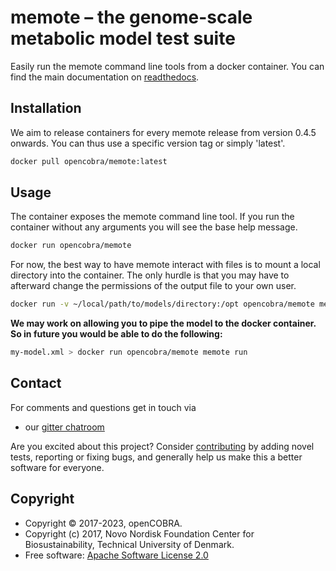 # memote – the genome-scale metabolic model test suite

Easily run the memote command line tools from a docker container. You can find
the main documentation on [readthedocs](https://memote.readthedocs.io/).

## Installation

We aim to release containers for every memote release from version 0.4.5
onwards. You can thus use a specific version tag or simply 'latest'.

```bash
docker pull opencobra/memote:latest
```

## Usage

The container exposes the memote command line tool. If you run the container
without any arguments you will see the base help message.

```bash
docker run opencobra/memote
```

For now, the best way to have memote interact with files is to mount a local
directory into the container. The only hurdle is that you may have to afterward
change the permissions of the output file to your own user.

```bash
docker run -v ~/local/path/to/models/directory:/opt opencobra/memote memote run /opt/my-model.xml
```

**We may work on allowing you to pipe the model to the docker container. So in
future you would be able to do the following:**

```bash
my-model.xml > docker run opencobra/memote memote run
```

## Contact

For comments and questions get in touch via

- our [gitter chatroom](https://gitter.im/opencobra/memote)

Are you excited about this project? Consider
[contributing](https://memote.readthedocs.io/en/latest/contributing.html) by
adding novel tests, reporting or fixing bugs, and generally help us make this a
better software for everyone.

## Copyright

- Copyright © 2017-2023, openCOBRA.
- Copyright (c) 2017, Novo Nordisk Foundation Center for Biosustainability,
  Technical University of Denmark.
- Free software: [Apache Software License 2.0](LICENSE)


